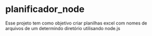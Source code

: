 # planificador_node
Esse projeto tem como objetivo criar planilhas excel com nomes de arquivos de um determindo diretório utilisando node.js 

